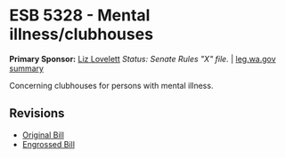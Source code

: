 # ESB 5328 - Mental illness/clubhouses
**Primary Sponsor:** [Liz Lovelett](/person/leg/liz.lovelett.md)
*Status: Senate Rules "X" file.* | [leg.wa.gov summary](https://app.leg.wa.gov/billsummary?BillNumber=5328&Year=2021)

Concerning clubhouses for persons with mental illness.

## Revisions
* [Original Bill](1/)
* [Engrossed Bill](1/)